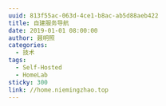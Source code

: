```yaml
---
uuid: 813f55ac-063d-4ce1-b8ac-ab5d88aeb422
title: 自建服务导航
date: 2019-01-01 08:00:00
author: 聂明照
categories:
  - 技术
tags:
  - Self-Hosted
  - HomeLab
sticky: 300
link: //home.niemingzhao.top
---
```

